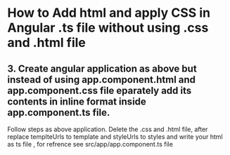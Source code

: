 # How to Add html and apply CSS  in Angular .ts file without using .css and .html file

## 3. Create  angular application as above but instead of using app.component.html and app.component.css file eparately add its contents in inline format inside app.component.ts file. 

Follow steps as above application.
Delete the .css and .html file, after replace templteUrls to template and styleUrls to styles and write your html as ts file , for refrence see src/app/app.component.ts file
